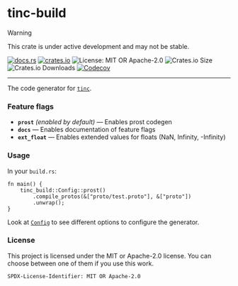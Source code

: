 <!-- dprint-ignore-file -->
<!-- sync-readme title [[ -->
# tinc-build
<!-- sync-readme ]] -->

> [!WARNING]  
> This crate is under active development and may not be stable.

<!-- sync-readme badge [[ -->
[![docs.rs](https://img.shields.io/docsrs/tinc-build/0.2.0.svg?logo=docs.rs&label=docs.rs&style=flat-square)](https://docs.rs/tinc-build/0.2.0)
[![crates.io](https://img.shields.io/badge/crates.io-v0.2.0-orange?style=flat-square&logo=rust&logoColor=white)](https://crates.io/crates/tinc-build/0.2.0)
![License: MIT OR Apache-2.0](https://img.shields.io/badge/license-MIT%20OR%20Apache--2.0-purple.svg?style=flat-square)
![Crates.io Size](https://img.shields.io/crates/size/tinc-build/0.2.0.svg?style=flat-square)
![Crates.io Downloads](https://img.shields.io/crates/dv/tinc-build/0.2.0.svg?&label=downloads&style=flat-square)
[![Codecov](https://img.shields.io/codecov/c/github/scufflecloud/scuffle.svg?label=codecov&logo=codecov&style=flat-square)](https://app.codecov.io/gh/scufflecloud/scuffle)
<!-- sync-readme ]] -->

---

<!-- sync-readme rustdoc [[ -->
The code generator for [`tinc`](https://crates.io/crates/tinc).

### Feature flags

* **`prost`** *(enabled by default)* —  Enables prost codegen
* **`docs`** —  Enables documentation of feature flags
* **`ext_float`** — Enables extended values for floats (NaN, Infinity, -Infinity)

### Usage

In your `build.rs`:

````rust,no_run
fn main() {
    tinc_build::Config::prost()
        .compile_protos(&["proto/test.proto"], &["proto"])
        .unwrap();
}
````

Look at [`Config`](https://docs.rs/tinc-build/0.2.0/tinc_build/struct.Config.html) to see different options to configure the generator.

### License

This project is licensed under the MIT or Apache-2.0 license.
You can choose between one of them if you use this work.

`SPDX-License-Identifier: MIT OR Apache-2.0`
<!-- sync-readme ]] -->
